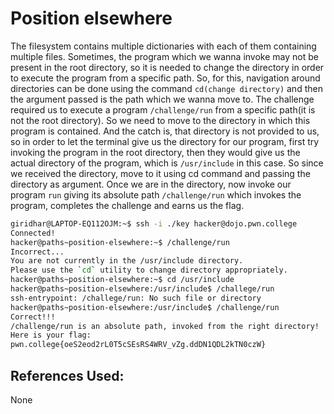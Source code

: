 # Position elsewhere
The filesystem contains multiple dictionaries with each of them containing multiple files. Sometimes, 
the program which we wanna invoke may not be present in the root directory, so it is needed to change the directory in order to execute the program from a specific path. So, for this, navigation around 
directories can be done using the command `cd(change directory)` and then the argument passed is the path which we wanna move to. The challenge required us to execute a program `/challenge/run` from a 
specific path(it is not the root directory). So we need to move to the directory in which this program
is contained. And the catch is, that directory is not provided to us, so in order to let the terminal
give us the directory for our program, first try invoking the program in the root directory, then they
would give us the actual directory of the program, which is `/usr/include` in this
case. So since we received the directory, move to it using cd command and passing the directory as 
argument. Once we are in the directory, now invoke our program `run` giving its absolute path
`/challenge/run` which invokes the program, completes the challenge and earns us the flag.

```bash
giridhar@LAPTOP-EQ112OJM:~$ ssh -i ./key hacker@dojo.pwn.college
Connected!
hacker@paths~position-elsewhere:~$ /challenge/run
Incorrect...
You are not currently in the /usr/include directory.
Please use the `cd` utility to change directory appropriately.
hacker@paths~position-elsewhere:~$ cd /usr/include
hacker@paths~position-elsewhere:/usr/include$ /challege/run
ssh-entrypoint: /challege/run: No such file or directory
hacker@paths~position-elsewhere:/usr/include$ /challenge/run
Correct!!!
/challenge/run is an absolute path, invoked from the right directory!
Here is your flag:
pwn.college{oeS2eod2rL0T5cSEsRS4WRV_vZg.ddDN1QDL2kTN0czW}
```

## References Used:
None

